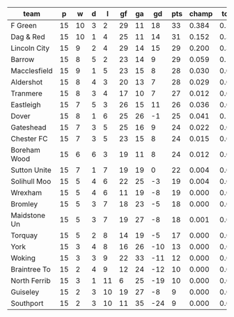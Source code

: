 |     team     | p  | w  | d | l  | gf | ga | gd  | pts | champ | top2  | top3  | top4  |  5-7  | bot4  | bot3  | bot2  |
|--------------|----|----|---|----|----|----|-----|-----|-------|-------|-------|-------|-------|-------|-------|-------|
| F Green      | 15 | 10 | 3 |  2 | 29 | 11 |  18 |  33 | 0.384 | 0.584 | 0.714 | 0.797 | 0.133 | 0.000 | 0.000 | 0.000|
| Dag & Red    | 15 | 10 | 1 |  4 | 25 | 11 |  14 |  31 | 0.152 | 0.301 | 0.437 | 0.554 | 0.235 | 0.000 | 0.000 | 0.000|
| Lincoln City | 15 |  9 | 2 |  4 | 29 | 14 |  15 |  29 | 0.200 | 0.391 | 0.533 | 0.642 | 0.201 | 0.000 | 0.000 | 0.000|
| Barrow       | 15 |  8 | 5 |  2 | 23 | 14 |   9 |  29 | 0.059 | 0.145 | 0.233 | 0.332 | 0.265 | 0.001 | 0.000 | 0.000|
| Macclesfield | 15 |  9 | 1 |  5 | 23 | 15 |   8 |  28 | 0.030 | 0.087 | 0.157 | 0.234 | 0.244 | 0.003 | 0.001 | 0.000|
| Aldershot    | 15 |  8 | 4 |  3 | 20 | 13 |   7 |  28 | 0.029 | 0.080 | 0.144 | 0.216 | 0.241 | 0.004 | 0.001 | 0.000|
| Tranmere     | 15 |  8 | 3 |  4 | 17 | 10 |   7 |  27 | 0.012 | 0.035 | 0.069 | 0.117 | 0.175 | 0.010 | 0.004 | 0.001|
| Eastleigh    | 15 |  7 | 5 |  3 | 26 | 15 |  11 |  26 | 0.036 | 0.097 | 0.173 | 0.261 | 0.254 | 0.003 | 0.001 | 0.000|
| Dover        | 15 |  8 | 1 |  6 | 25 | 26 |  -1 |  25 | 0.041 | 0.104 | 0.185 | 0.273 | 0.254 | 0.004 | 0.002 | 0.001|
| Gateshead    | 15 |  7 | 3 |  5 | 25 | 16 |   9 |  24 | 0.022 | 0.064 | 0.117 | 0.179 | 0.235 | 0.005 | 0.002 | 0.001|
| Chester FC   | 15 |  7 | 3 |  5 | 23 | 15 |   8 |  24 | 0.015 | 0.042 | 0.079 | 0.126 | 0.197 | 0.010 | 0.004 | 0.001|
| Boreham Wood | 15 |  6 | 6 |  3 | 19 | 11 |   8 |  24 | 0.012 | 0.036 | 0.076 | 0.122 | 0.183 | 0.010 | 0.003 | 0.001|
| Sutton Unite | 15 |  7 | 1 |  7 | 19 | 19 |   0 |  22 | 0.004 | 0.014 | 0.033 | 0.058 | 0.118 | 0.028 | 0.012 | 0.005|
| Solihull Moo | 15 |  5 | 4 |  6 | 22 | 25 |  -3 |  19 | 0.004 | 0.012 | 0.025 | 0.043 | 0.102 | 0.040 | 0.018 | 0.007|
| Wrexham      | 15 |  5 | 4 |  6 | 11 | 19 |  -8 |  19 | 0.000 | 0.001 | 0.003 | 0.005 | 0.017 | 0.190 | 0.113 | 0.060|
| Bromley      | 15 |  5 | 3 |  7 | 18 | 23 |  -5 |  18 | 0.000 | 0.003 | 0.007 | 0.014 | 0.044 | 0.092 | 0.049 | 0.021|
| Maidstone Un | 15 |  5 | 3 |  7 | 19 | 27 |  -8 |  18 | 0.001 | 0.004 | 0.010 | 0.017 | 0.047 | 0.094 | 0.053 | 0.022|
| Torquay      | 15 |  5 | 2 |  8 | 14 | 19 |  -5 |  17 | 0.000 | 0.001 | 0.002 | 0.005 | 0.025 | 0.166 | 0.098 | 0.048|
| York         | 15 |  3 | 4 |  8 | 16 | 26 | -10 |  13 | 0.000 | 0.000 | 0.000 | 0.001 | 0.006 | 0.348 | 0.231 | 0.127|
| Woking       | 15 |  3 | 3 |  9 | 22 | 33 | -11 |  12 | 0.000 | 0.001 | 0.003 | 0.006 | 0.020 | 0.200 | 0.119 | 0.060|
| Braintree To | 15 |  2 | 4 |  9 | 12 | 24 | -12 |  10 | 0.000 | 0.000 | 0.000 | 0.000 | 0.001 | 0.656 | 0.520 | 0.352|
| North Ferrib | 15 |  3 | 1 | 11 |  6 | 25 | -19 |  10 | 0.000 | 0.000 | 0.000 | 0.000 | 0.000 | 0.831 | 0.729 | 0.578|
| Guiseley     | 15 |  2 | 3 | 10 | 19 | 27 |  -8 |   9 | 0.000 | 0.000 | 0.000 | 0.000 | 0.001 | 0.595 | 0.453 | 0.291|
| Southport    | 15 |  2 | 3 | 10 | 11 | 35 | -24 |   9 | 0.000 | 0.000 | 0.000 | 0.000 | 0.001 | 0.712 | 0.587 | 0.425|
